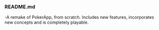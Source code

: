 ### README.md
-A remake of PokerApp, from scratch. Includes new features, incorporates new concepts and is completely playable.

